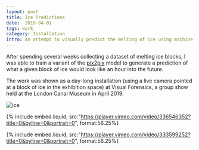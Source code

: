```yaml
---
layout: post
title: Ice Predictions
date:  2019-04-01
tags: work
category: Installation
intro: An attempt to visually predict the melting of ice using machine learning techniques.
---
```


After spending several weeks collecting a dataset of melting ice blocks, I was able to train a variant of the [pix2pix](https://github.com/affinelayer/pix2pix-tensorflow) model to generate a prediction of what a given block of ice would look like an hour into the future.

The work was shown as a day-long installation (using a live camera pointed at a block of ice in the exhibition space) at Visual Forensics, a group show held at the London Canal Museum in April 2019.

![ice](/assets/vf/ice-3.JPG)

{% include embed.liquid, src:"https://player.vimeo.com/video/336546352?title=0&byline=0&portrait=0", format:56.25%}

{% include embed.liquid, src:"https://player.vimeo.com/video/333599252?title=0&byline=0&portrait=0", format:56.25%}